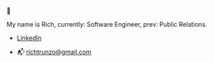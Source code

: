 :wave:

My name is Rich, currently: Software Engineer, prev: Public Relations.


- [LinkedIn](https://www.linkedin.com/in/richardtrunzo/)

- :mailbox_with_mail: richtrunzo@gmail.com 
